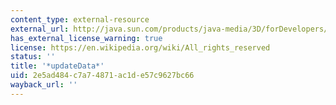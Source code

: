 ```yaml
---
content_type: external-resource
external_url: http://java.sun.com/products/java-media/3D/forDevelopers/J3D_1_2_API/j3dapi/javax/media/j3d/GeometryArray.html#updateData_javax_media_j3d_GeometryUpdater_
has_external_license_warning: true
license: https://en.wikipedia.org/wiki/All_rights_reserved
status: ''
title: '*updateData*'
uid: 2e5ad484-c7a7-4871-ac1d-e57c9627bc66
wayback_url: ''
---
```


